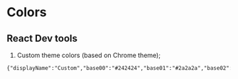 # Colors
## React Dev tools

1. Custom theme colors (based on Chrome theme);

```
{"displayName":"Custom","base00":"#242424","base01":"#2a2a2a","base02":"#363636","base03":"#404040","base04":"#777777","base05":"#7edc9c","special00":"#f2c2e6","special01":"#a1f7b5","special02":"#d6ec74","special03":"#d2c057","special04":"#88f2ea","special05":"#9a7fd5","special06":"#ffffff","special07":"#dfd877","state00":"#c78626","state01":"#363636","state02":"#242424","state03":"#342e24","state04":"#66ff88","state05":"#242424","state06":"#cccccc"}
```
